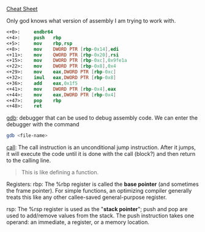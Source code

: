 [Cheat Sheet](https://cs.brown.edu/courses/cs033/docs/guides/x64_cheatsheet.pdf)

Only god knows what version of assembly I am trying to work with.
```nasm
<+0>:     endbr64 
<+4>:     push   rbp
<+5>:     mov    rbp,rsp
<+8>:     mov    DWORD PTR [rbp-0x14],edi
<+11>:    mov    QWORD PTR [rbp-0x20],rsi
<+15>:    mov    DWORD PTR [rbp-0xc],0x9fe1a
<+22>:    mov    DWORD PTR [rbp-0x8],0x4
<+29>:    mov    eax,DWORD PTR [rbp-0xc]
<+32>:    imul   eax,DWORD PTR [rbp-0x8]
<+36>:    add    eax,0x1f5
<+41>:    mov    DWORD PTR [rbp-0x4],eax
<+44>:    mov    eax,DWORD PTR [rbp-0x4]
<+47>:    pop    rbp
<+48>:    ret
```

[gdb](https://sourceware.org/gdb/):
debugger that can be used to debug assembly code. We can enter the debugger with the command 
```bash
gdb <file-name>
```

[call]():
The call instruction is an unconditional jump instruction. After it jumps, it will execute the code until it is done with the call (block?) and then return to the calling line. 
> This is like defining a function.

Registers:
rbp: The %rbp register is called the **base pointer** (and sometimes the frame pointer). For simple functions, an optimizing compiler generally treats this like any other callee-saved general-purpose register.

rsp: The %rsp register is used as the "**stack pointer**"; push and pop are used to add/remove values from the stack. The push instruction takes one operand: an immediate, a register, or a memory location.


